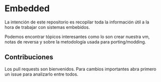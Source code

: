 # Embedded

La intención de este repositorio es recopilar toda la información útil a la hora de trabajar con sistemas embebidos.

Podemos encontrar tópicos interesantes como lo son crear nuestra vm, notas de reversa y sobre la metodología usada para porting/modding.

## Contribuciones
Los pull requests son bienvenidos. Para cambios importantes abra primero un issue para analizarlo entre todos.
